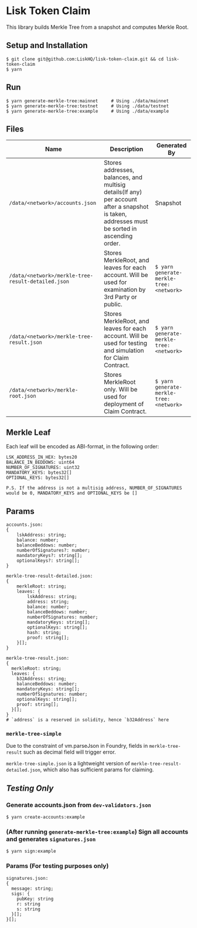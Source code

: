 # Lisk Token Claim

This library builds Merkle Tree from a snapshot and computes Merkle Root.

## Setup and Installation

```
$ git clone git@github.com:LiskHQ/lisk-token-claim.git && cd lisk-token-claim
$ yarn
```

## Run

```
$ yarn generate-merkle-tree:mainnet     # Using ./data/mainnet
$ yarn generate-merkle-tree:testnet     # Using ./data/testnet
$ yarn generate-merkle-tree:example     # Using ./data/example
```

## Files

| Name                                               | Description                                                                                                                                  | Generated By                            |
|----------------------------------------------------|----------------------------------------------------------------------------------------------------------------------------------------------| --------------------------------------- |
| `/data/<network>/accounts.json`                    | Stores addresses, balances, and multisig details(If any) per account after a snapshot is taken, addresses must be sorted in ascending order. | Snapshot                                |
| `/data/<network>/merkle-tree-result-detailed.json` | Stores MerkleRoot, and leaves for each account. Will be used for examination by 3rd Party or public.                                         | `$ yarn generate-merkle-tree:<network>` |
| `/data/<network>/merkle-tree-result.json`          | Stores MerkleRoot, and leaves for each account. Will be used for testing and simulation for Claim Contract.                                  | `$ yarn generate-merkle-tree:<network>` |
| `/data/<network>/merkle-root.json`                 | Stores MerkleRoot only. Will be used for deployment of Claim Contract.                                                                       | `$ yarn generate-merkle-tree:<network>` |

## Merkle Leaf

Each leaf will be encoded as ABI-format, in the following order:

```
LSK_ADDRESS_IN_HEX: bytes20
BALANCE_IN_BEDDOWS: uint64
NUMBER_OF_SIGNATURES: uint32
MANDATORY_KEYS: bytes32[]
OPTIONAL_KEYS: bytes32[]

P.S. If the address is not a multisig address, NUMBER_OF_SIGNATURES would be 0, MANDATORY_KEYS and OPTIONAL_KEYS be []
```

## Params

```
accounts.json:
{
    lskAddress: string;
    balance: number;
    balanceBeddows: number;
    numberOfSignatures?: number;
    mandatoryKeys?: string[];
    optionalKeys?: string[];
}

merkle-tree-result-detailed.json:
{
    merkleRoot: string;
    leaves: {
        lskAddress: string;
        address: string;
        balance: number;
        balanceBeddows: number;
        numberOfSignatures: number;
        mandatoryKeys: string[];
        optionalKeys: string[];
        hash: string;
        proof: string[];
    }[];
}

merkle-tree-result.json:
{
  merkleRoot: string;
  leaves: {
    b32Address: string;
    balanceBeddows: number;
    mandatoryKeys: string[];
    numberOfSignatures: number;
    optionalKeys: string[];
    proof: string[];
  }[];
}
# `address` is a reserved in solidity, hence `b32Address` here
```

### `merkle-tree-simple`

Due to the constraint of vm.parseJson in Foundry, fields in `merkle-tree-result` such as decimal field will trigger error.

`merkle-tree-simple.json` is a lightweight version of `merkle-tree-result-detailed.json`, which also has sufficient params for claiming.

## _Testing Only_

### Generate accounts.json from `dev-validators.json`

```
$ yarn create-accounts:example
```

### (After running `generate-merkle-tree:example`) Sign all accounts and generates `signatures.json`

```
$ yarn sign:example
```

### Params (For testing purposes only)

```
signatures.json:
{
  message: string;
  sigs: {
    pubKey: string
    r: string
    s: string
  }[];
}[];
```
